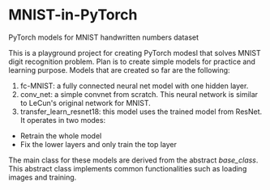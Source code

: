 # MNIST-in-PyTorch
PyTorch models for MNIST handwritten numbers dataset

This is a playground project for creating PyTorch modesl that solves MNIST digit recognition problem.
Plan is to create simple models for practice and learning purpose.
Models that are created so far are the following:
1. fc-MNIST: a fully connected neural net model with one hidden layer.
2. conv_net: a simple convnet from scratch. This neural network is similar to LeCun's original network for MNIST.
3. transfer_learn_resnet18: this model uses the trained model from ResNet. It operates in two modes:
* Retrain the whole model
* Fix the lower layers and only train the top layer

The main class for these models are derived from the abstract *base_class*.
This abstract class implements common functionalities such as loading images and training.
